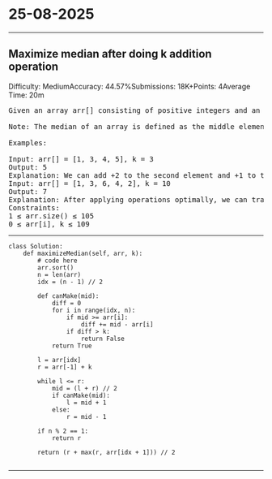 # 25-08-2025
---
## Maximize median after doing k addition operation
Difficulty: MediumAccuracy: 44.57%Submissions: 18K+Points: 4Average Time: 20m
<pre>
Given an array arr[] consisting of positive integers and an integer k. You are allowed to perform at most k operations, where in each operation, you can increment any one element of the array by 1. Determine the maximum possible median of the array that can be achieved after performing at most k such operations.

Note: The median of an array is defined as the middle element when the array (after sorting) has an odd size, or the average of the two middle elements when the array (after sorting) has an even size.

Examples:

Input: arr[] = [1, 3, 4, 5], k = 3
Output: 5
Explanation: We can add +2 to the second element and +1 to the third element to get the array [1, 5, 5, 5]. After sorting, the array remains [1, 5, 5, 5]. Since the length is even, the median is (5 + 5) / 2 = 5.
Input: arr[] = [1, 3, 6, 4, 2], k = 10
Output: 7
Explanation: After applying operations optimally, we can transform the array to [1, 3, 7, 7, 7] (one possible way). Sorted array becomes [1, 3, 7, 7, 7]. Since the length is odd, the median is the middle element 7.
Constraints:
1 ≤ arr.size() ≤ 105
0 ≤ arr[i], k ≤ 109
</pre>

---
```
class Solution:
    def maximizeMedian(self, arr, k):
        # code here
        arr.sort()
        n = len(arr)
        idx = (n - 1) // 2

        def canMake(mid):
            diff = 0
            for i in range(idx, n):
                if mid >= arr[i]:
                    diff += mid - arr[i]
                if diff > k:
                    return False
            return True
            
        l = arr[idx]
        r = arr[-1] + k

        while l <= r:
            mid = (l + r) // 2
            if canMake(mid):
                l = mid + 1
            else:
                r = mid - 1
            
        if n % 2 == 1:
            return r
            
        return (r + max(r, arr[idx + 1])) // 2
        

```
---
